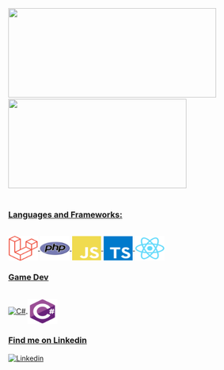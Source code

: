 ﻿<div>
  <a href="https://github.com/Dani701-32">
  <img height="180" width="420em" src="https://github-readme-stats.vercel.app/api?username=dani701-32&show_icons=true&theme=dark&include_all_commits=true" />
  <img height="180em" width="360em" src="https://github-readme-stats.vercel.app/api/top-langs/?username=dani701-32&layout=compact&theme=dark"/>
</div>
  <br>

### Languages and Frameworks:

<div style="display: inline_block"><br>
  <img align="center" alt="C#" height="50" width="60" src="https://raw.githubusercontent.com/devicons/devicon/master/icons/laravel//laravel-original.svg">
  <img align="center" alt="C#" height="50" width="60" src="https://raw.githubusercontent.com/devicons/devicon/master/icons/php//php-original.svg">
  <img align="center" alt="Js" height="50" width="60" src="https://raw.githubusercontent.com/devicons/devicon/master/icons/javascript/javascript-plain.svg">
  <img align="center" alt="Js" height="50" width="60" src="https://raw.githubusercontent.com/devicons/devicon/master/icons/typescript/typescript-original.svg">
  <img align="center" alt="C#" height="50" width="60" src="https://raw.githubusercontent.com/devicons/devicon/master/icons/react//react-original.svg">
</div>

### Game Dev
<div style="display: inline_block"> <br>
  <img align="center" alt="C#" height="50" width="60" src="https://cdn.jsdelivr.net/gh/devicons/devicon@latest/icons/unity/unity-original.svg" />
  <img align="center" alt="C#" height="50" width="60" src="https://raw.githubusercontent.com/devicons/devicon/master/icons/csharp/csharp-original.svg">
</div>
 
 ### Find me on Linkedin
  
<div>
  <a href="linkedin.com/in/daniel-henrique-cabral-20089119a" target="_blank">
   <img align="center" alt="Linkedin" height="50" width="60" src="https://cdn.jsdelivr.net/gh/devicons/devicon/icons/linkedin/linkedin-original.svg">
  </a>
</div>

